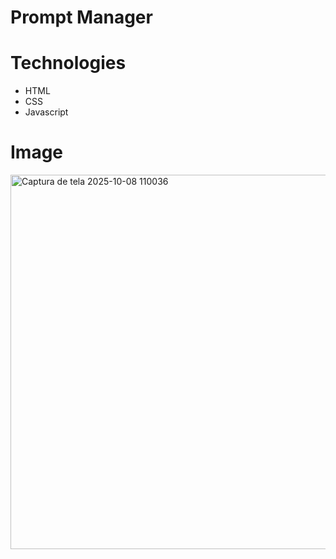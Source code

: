 # Prompt Manager

# Technologies
- HTML
- CSS
- Javascript

# Image
<img width="1289" height="599" alt="Captura de tela 2025-10-08 110036" src="https://github.com/user-attachments/assets/4271693c-8b15-4ff3-9041-f20ffb5c703c" />
